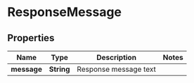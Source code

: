 
# ResponseMessage

## Properties
Name | Type | Description | Notes
------------ | ------------- | ------------- | -------------
**message** | **String** | Response message text | 



